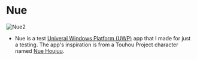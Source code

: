 # Nue
![Nue2](https://en.touhouwiki.net/images/0/0b/Th12Nue.png)

- Nue is a test [Univeral Windows Platform (UWP)](https://en.wikipedia.org/wiki/Universal_Windows_Platform) app that I made for just a testing. The app's inspiration is from
a Touhou Project character named [Nue Houjuu](https://en.touhouwiki.net/wiki/Nue_Houjuu).
